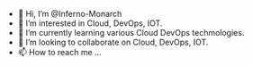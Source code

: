 - 👋 Hi, I’m @Inferno-Monarch
- 👀 I’m interested in Cloud, DevOps, IOT.
- 🌱 I’m currently learning various Cloud DevOps techmologies.
- 💞️ I’m looking to collaborate on Cloud, DevOps, IOT.
- 📫 How to reach me ...

<!---
Inferno-Monarch/Inferno-Monarch is a ✨ special ✨ repository because its `README.md` (this file) appears on your GitHub profile.
You can click the Preview link to take a look at your changes.
--->
